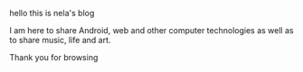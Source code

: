 
hello  this is nela's blog 

I am here to share Android, web and other computer technologies as well as to share music, life and art.

Thank you for browsing